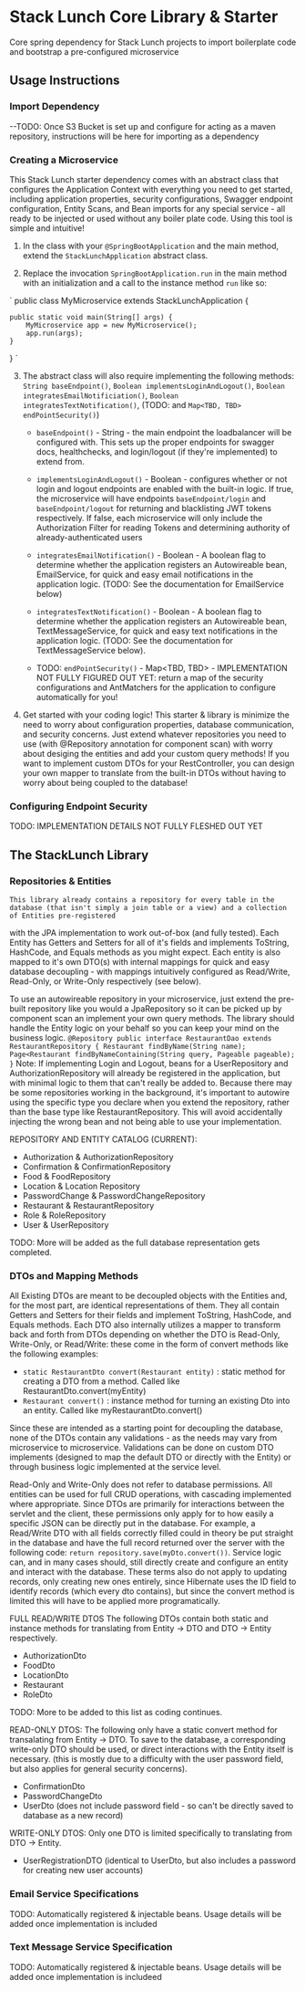 # Stack Lunch Core Library & Starter
Core spring dependency for Stack Lunch projects to import boilerplate code and bootstrap a pre-configured microservice

## Usage Instructions
### Import Dependency
--TODO: Once S3 Bucket is set up and configure for acting as a maven repository, instructions will be here for importing as a dependency

### Creating a Microservice
This Stack Lunch starter dependency comes with an abstract class that configures the Application Context with everything you need to
get started, including application properties, security configurations, Swagger endpoint configuration, Entity Scans, and Bean imports for any
special service - all ready to be injected or used without any boiler plate code. Using this tool is simple and intuitive!

1. In the class with your `@SpringBootApplication` and the main method, extend the `StackLunchApplication` abstract class.

2. Replace the invocation `SpringBootApplication.run` in the main method with an initialization and a call to the instance method `run` like so:

`
public class MyMicroservice extends StackLunchApplication { 

	public static void main(String[] args) {
		MyMicroservice app = new MyMicroservice();
		app.run(args);
	}
}
`

3. The abstract class will also require implementing the following methods: `String baseEndpoint()`, `Boolean implementsLoginAndLogout()`,
`Boolean integratesEmailNotificiation()`, `Boolean integratesTextNotification()`, (TODO: and `Map<TBD, TBD> endPointSecurity()`)

	* `baseEndpoint()` - String - the main endpoint the loadbalancer will be configured with. This sets up the proper endpoints for 
	swagger docs, healthchecks, and login/logout (if they're implemented) to extend from.
	
	* `implementsLoginAndLogout()` - Boolean - configures whether or not login and logout endpoints are enabled with the built-in logic.
	If true, the microservice will have endpoints `baseEndpoint/login` and `baseEndpoint/logout` for returning and blacklisting JWT tokens
	respectively. If false, each microservice will only include the Authorization Filter for reading Tokens and determining authority of already-authenticated users
	
	* `integratesEmailNotification()` - Boolean - A boolean flag to determine whether the application registers an Autowireable bean, EmailService,
	for quick and easy email notifications in the application logic. (TODO: See the documentation for EmailService below)
	
	* `integratesTextNotification()` - Boolean - A boolean flag to determine whether the application registers an Autowireable bean, TextMessageService,
	for quick and easy text notifications in the application logic. (TODO: See the documentation for TextMessageService below).
	
	* TODO: `endPointSecurity()` - Map<TBD, TBD> - IMPLEMENTATION NOT FULLY FIGURED OUT YET: return a map of the security configurations and AntMatchers for
	the application to configure automatically for you!
	
4. Get started with your coding logic! This starter & library is minimize the need to worry about configuration properties, database communication, and security
concerns. Just extend whatever repositories you need to use (with @Repository annotation for component scan) with worry about desiging the entities and add your
custom query methods! If you want to implement custom DTOs for your RestController, you can design your own mapper to translate from the built-in DTOs without
having to worry about being coupled to the database!
 
 
### Configuring Endpoint Security
TODO: IMPLEMENTATION DETAILS NOT FULLY FLESHED OUT YET
 
## The StackLunch Library
### Repositories & Entities
	This library already contains a repository for every table in the database (that isn't simply a join table or a view) and a collection of Entities pre-registered
 with the JPA implementation to work out-of-box (and fully tested). Each Entity has Getters and Setters for all of it's fields and implements ToString, HashCode,
 and Equals methods as you might expect. Each entity is also mapped to it's own DTO(s) with internal mappings for quick and easy database decoupling - with 
 mappings intuitively configured as Read/Write, Read-Only, or Write-Only respectively (see below).
 
 To use an autowireable repository in your microservice, just extend the pre-built repository like you would a JpaRepository so it can be picked up by 
 component scan an implement your own query methods. The library should handle the Entity logic on your behalf so you can keep your mind on the business logic.
 `
 @Repository
 public interface RestaurantDao extends RestaurantRepository {
 	Restaurant findByName(String name);
 	Page<Restaurant findByNameContaining(String query, Pageable pageable);
 }
 `
 Note: If implementing Login and Logout, beans for a UserRepository and AuthorizationRepository will already be registered in the application, but with
 minimal logic to them that can't really be added to. Because there may be some repositories working in the background, it's important to autowire using
 the specific type you declare when you extend the repository, rather than the base type like RestaurantRepository. This will avoid accidentally injecting
 the wrong bean and not being able to use your implementation.
 
 REPOSITORY AND ENTITY CATALOG (CURRENT):
 
* Authorization & AuthorizationRepository		
* Confirmation & ConfirmationRepository			
* Food & FoodRepository
* Location & Location Repository				
* PasswordChange & PasswordChangeRepository		
* Restaurant & RestaurantRepository
* Role & RoleRepository							
* User & UserRepository

TODO: More will be added as the full database representation gets completed.

### DTOs and Mapping Methods
All Existing DTOs are meant to be decoupled objects with the Entities and, for the most part, are identical representations of them. They all contain
Getters and Setters for their fields and implement ToString, HashCode, and Equals methods. Each DTO also internally utilizes a mapper to transform back
and forth from DTOs depending on whether the DTO is Read-Only, Write-Only, or Read/Write: these come in the form of convert methods like the following examples:

- `static RestaurantDto convert(Restaurant entity)` : static method for creating a DTO from a method. Called like RestaurantDto.convert(myEntity)
- `Restaurant convert()` : instance method for turning an existing Dto into an entity. Called like myRestaurantDto.convert()

Since these are intended as a starting point for decoupling the database, none of the DTOs contain any validations - as the needs may vary from microservice
to microservice. Validations can be done on custom DTO implements (designed to map the default DTO or directly with the Entity) or through business logic
implemented at the service level.

Read-Only and Write-Only does not refer to database permissions. All entities can be used for full CRUD operations, with cascading implemented where 
appropriate. Since DTOs are primarily for interactions between the servlet and the client, these permissions only apply for to how easily a specific JSON can
be directly put in the database. For example, a Read/Write DTO with all fields correctly filled could in theory be put straight in the database and have the
full record returned over the server with the following code: `return repository.save(myDto.convert())`. Service logic can, and in many cases should, still
directly create and configure an entity and interact with the database. These terms also do not apply to updating records, only creating new ones entirely,
since Hibernate uses the ID field to identify records (which every dto contains), but since the convert method is limited this will have to be applied more
programatically.

FULL READ/WRITE DTOS
The following DTOs contain both static and instance methods for translating from Entity -> DTO and DTO -> Entity respectively.

* AuthorizationDto
* FoodDto
* LocationDto
* Restaurant
* RoleDto

TODO: More to be added to this list as coding continues.

READ-ONLY DTOS:
The following only have a static convert method for transalating from Entity -> DTO. To save to the database, a corresponding write-only DTO should be used,
or direct interactions with the Entity itself is necessary. (this is mostly due to a difficulty with the user password field, but also applies for general
security concerns).

* ConfirmationDto
* PasswordChangeDto
* UserDto (does not include password field - so can't be directly saved to database as a new record)

WRITE-ONLY DTOS:
Only one DTO is limited specifically to translating from DTO -> Entity.

* UserRegistrationDTO (identical to UserDto, but also includes a password for creating new user accounts)


### Email Service Specifications
TODO: Automatically registered & injectable beans. Usage details will be added once implementation is included

### Text Message Service Specification
TODO: Automatically registered & injectable beans. Usage details will be added once implementation is includeed